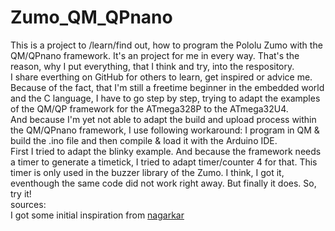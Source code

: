 # Zumo_QM_QPnano
This is a project to /learn/find out, how to program the Pololu Zumo with the QM/QPnano framework. It's an project for me in every way. That's the reason, why I put everything, that I think and try, into the respository.  
I share everthing on GitHub for others to learn, get inspired or advice me.  
Because of the fact, that I'm still a freetime beginner in the embedded world and the C language, I have to go step by step, trying to adapt the examples of the QM/QP framework for the ATmega328P to the ATmega32U4.  
And because I'm yet not able to adapt the build and upload process within the QM/QPnano framework, I use following workaround: I program in QM & build the .ino file and then compile & load it with the Arduino IDE.  
First I tried to adapt the blinky example. And because the framework needs a timer to generate a timetick, I tried to adapt timer/counter 4 for that. This timer is only used in the buzzer library of the Zumo. I think, I got it, eventhough the same code did not work right away. But finally it does. So, try it!   
sources:  
I got some initial inspiration from [nagarkar](https://github.com/nagarkar/pololuzumo32u4)